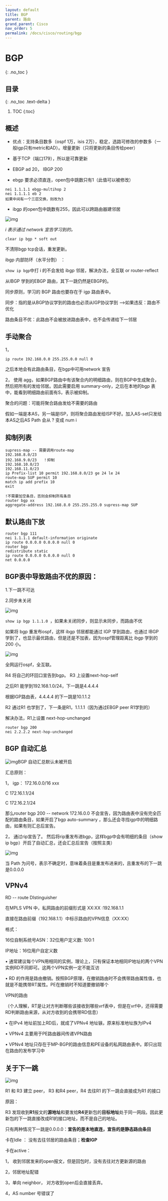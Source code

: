 ```yaml
---
layout: default
title: BGP
parent: 路由
grand_parent: Cisco
nav_order: 5
permalink: /docs/cisco/routing/bgp
---
```


# BGP
{: .no_toc }

## 目录
{: .no_toc .text-delta }

1. TOC
{:toc}

## 概述 

- 优点：支持条目数多（ospf 1万，isis 2万），稳定，选路可修改的参数多（一般igp只有metric和AD）。增量更新（只将更新的条目传给peer）

- 基于TCP（端口179），所以是可靠更新

- EBGP ad 20， IBGP 200

 

- ebgp 要求必须直连，open包中跳数只有1（此值可以被修改）

```shell
nei 1.1.1.1 ebgp-multihop 2
nei 1.1.1.1 eb 2
如果中间有一个三层交换，则改为3
```

- ibgp 的open包中跳数有255，因此可以跨路由器建邻居

![img](../../../pics/clip_image002-9083047.jpg)

*i 表示通过 network 宣告学习到的。*

 

`clear ip bgp * soft out`

不清除bgp tcp会话，重发更新。



ibgp 内部防环（水平分割） ：

`show ip bgp`中打 i 的不会发给 ibgp 邻居，解决办法，全互联 or router-reflect

 

从IBGP 学到的EBGP 路由，其下一跳仍然是EBGP的。

 

同步原则，学习的 BGP 路由也要存在于 igp 路由表中。

同步：指的是从BGP协议学到的路由也必须从IGP协议学到 -->如果违反：路由不优化

路由条目不优：此路由不会被放进路由表中，也不会传递给下一邻居

## 手动聚合

1，

```
ip route 192.168.0.0 255.255.0.0 null 0
```

之后本地会有此路由条目，在bgp中可用network 宣告

2，   使用 agg，如果BGP路由中有该聚合内的明细路由，则在BGP中生成聚合，然后把所有的发给邻居。因此需要启用 summary-only，之后在本地的bgp 表中，能看到明细路由前面有S，表示被抑制。

聚合的问题：可能将聚合路由发给不需要的路由

假如一端是本AS，另一端是ISP，则将聚合路由发给ISP不好。加入AS-set只发给本AS之后AS Path 会从 ? 变成 num i  

 

## 抑制列表

```shell
supress-map -- 需要调用route-map
192.168.8.0/23
192.168.9.0/23   ！抑制
192.168.10.0/23
192.168.11.0/23
ip Prefix-list 10 permit 192.168.8.0/23 ge 24 le 24
route-map SUP permit 10
match ip add prefix 10
exit

!不需要加空条目，否则会抑制所有条目
router bgp xx
aggregate-address 192.168.8.0 255.255.255.0 supress-map SUP
```

 

## 默认路由下放

```shell
router bgp 111
nei 1.1.1.1 default-information originate
ip route 0.0.0.0 0.0.0.0 null 0
router bgp
redistribute static
ip route 0.0.0.0 0.0.0.0 null 0
net 0.0.0.0 
```

 

## BGP表中导致路由不优的原因：

1.下一跳不可达

2.同步未关闭

![img](../../../pics/clip_image004-9083047.jpg)

`show ip bgp 1.1.1.0 `，如果未关闭同步，则显示未同步，而路由不优

如果将 bgp 重发布ospf，这样 ibgp 邻居都能通过 IGP 学到路由，也通过 IBGP 学到了，也显示最优路由，但是还是不加表，因为ospf管理距离比 ibgp 学到的 200 小。

![img](../../../pics/clip_image006-9083047.jpg)

 

 

 

 

 

 

全网运行ospf，全互联。

R4 将自己的环回口宣告到bgp。 R3 上设置next-hop-self

之后R1 能学到192.168.1.0/24，下一跳是4.4.4.4

根据IGP路由表，4.4.4.4 的下一跳是10.1.1.2

R2 通过R1 也学到了，下一条是R1，1.1.1.1（因为通过EBGP peer R1学到的）

解决办法，R1上设置 next-hop-unchanged

```
router bgp 200
nei 2.2.2.2 next-hop-unchanged
```



## BGP 自动汇总

![img](../../../pics/clip_image008.jpg)BGP 自动汇总默认未被开启

 

汇总原则：

1， igp： 172.16.0.0/16 xxx

C 172.16.1.1/24

C 172.16.2.1/24

那么router bgp 200 -- network 172.16.0.0 不会宣告，因为路由表中没有完全匹配的路由条目，如果开启了bgp auto-summary ，那么还会寻找igp中的明细路由，如果有则汇总后宣告。

2， 通过rip宣告了。 然后将rip重发布进bgp，这样bgp中会有明细的条目（show ip bgp）开启了自动汇总，还会汇总后宣告（按照主类）

 

![img](../../../pics/clip_image010.jpg)

当 Path 为问号，表示不确定时，意味着条目是重发布进来的，且重发布的下一跳是0.0.0.0

 

 

## VPNv4

RD -- route DIstinguisher

在MPLS VPN 中，私网路由的前缀形式是  XX:XX :192.168.1.1

直接在路由前缀（192.168.1.1）中标示路由的VPN信息（XX:XX）

格式：

16位自制系统号ASN：32位用户定义数: 100:1

IP地址：16位用户自定义数

•	通常建议每个VPN用相同的实例，理论上，只有保证本地相同IP地址的两个VPN实例RD不同即可。这两个VPN实例一定不能互访

•	RD 的作用是路由撤销。按照BGP原理，在撤销路由时不会携带路由属性值，也就是不能携带RT属性。PE在撤销时不知道要撤销哪个

VPN的路由

（个人理解，RT是让对方判断哪些该接收到哪些vrf表中，但是在vrf中，还得需要RD判断路由来源，从对方收到的会携带RD信息）

•	在IPv4 地址前加上RD后，就成了VPNv4 地址镞，原来标准地址族为IPv4

•	VPNv4 主要用于PE路由器间传递VPN路由

•	VPNv4 地址只存在于MP-BGP的路由信息和PE设备的私网路由表中。即只出现在路由的发布学习中

  

## 关于下一跳

![img](../../../pics/clip_image012.jpg)

 

R1 和 R3 建立 peer， R3 和R4 peer，R4 去往R1 的下一跳会直接成为R1 的接口

原因：

R3 发现收到**R1**报文的**源地址**和要发给**R4**更新包的**目标地址**处于同一网段。因此更新包的下一跳直接改成R1的接口地址，而不是自己的地址。

 

只有两种情况下一跳是0.0.0.0：**宣告的是本地直连，宣告的是静态路由条目**

 

卡在Idle ： 没有去往邻居的路由条目；**检查IGP**

卡在active：

1， 收到邻居发来的open报文，但是回包时，没有去往对方更新源的路由

2，邻居地址配错

3，单向 neighbor， 对方收到open后会直接丢弃。

4，AS number 号错误了

 
